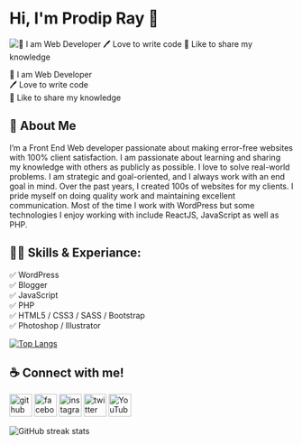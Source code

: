 # Hi, I'm Prodip Ray 👋

![👑 I am Web Developer<br>🖊️ Love to write code<br>🎤 Like to share my knowledge](https://scontent.fjsr8-1.fna.fbcdn.net/v/t39.30808-6/472235963_3909876962606446_4495288791867014567_n.png?stp=dst-png_s960x960&_nc_cat=108&ccb=1-7&_nc_sid=cc71e4&_nc_ohc=lXBQ_DxJwiwQ7kNvgGYzP9a&_nc_zt=23&_nc_ht=scontent.fjsr8-1.fna&_nc_gid=AJJsmeqpRTmFR61q4QdMfz1&oh=00_AYB5-AZRWNNogBre4z2XyYSsBAimJIN9xCTHBTggt9t83Q&oe=6780AF1C)

👑 I am Web Developer<br>🖊️ Love to write code<br>🎤 Like to share my knowledge

## 🚀 About Me

I’m a Front End Web developer passionate about making error-free websites with 100% client satisfaction. I am passionate about learning and sharing my knowledge with others as publicly as possible. I love to solve real-world problems. I am strategic and goal-oriented, and I always work with an end goal in mind. Over the past years, I created 100s of websites for my clients. I pride myself on doing quality work and maintaining excellent communication. Most of the time I work with WordPress but some technologies I enjoy working with include ReactJS, JavaScript as well as PHP.

## 👨‍💻 Skills & Experiance:

✅ WordPress<br>✅ Blogger<br>✅ JavaScript<br>✅ PHP<br>✅ HTML5 / CSS3 / SASS / Bootstrap<br>✅ Photoshop / Illustrator

[![Top Langs](https://github-readme-stats.vercel.app/api/top-langs/?username=prodipalways)](https://github.com/anuraghazra/github-readme-stats)

## ☕ Connect with me!
[<img src='https://cdn.jsdelivr.net/npm/simple-icons@3.0.1/icons/github.svg' alt='github' height='40'>](https://github.com/prodipalways)  [<img src='https://cdn.jsdelivr.net/npm/simple-icons@3.0.1/icons/facebook.svg' alt='facebook' height='40'>](https://www.facebook.com/prodipalways)  [<img src='https://cdn.jsdelivr.net/npm/simple-icons@3.0.1/icons/instagram.svg' alt='instagram' height='40'>](https://www.instagram.com/prodipalways/)  [<img src='https://cdn.jsdelivr.net/npm/simple-icons@3.0.1/icons/twitter.svg' alt='twitter' height='40'>](https://twitter.com/prodipalways)  [<img src='https://cdn.jsdelivr.net/npm/simple-icons@3.0.1/icons/youtube.svg' alt='YouTube' height='40'>](https://www.youtube.com/channel/rkprodip)  



![GitHub streak stats](https://streak-stats.demolab.com/?user=prodipalways)  

